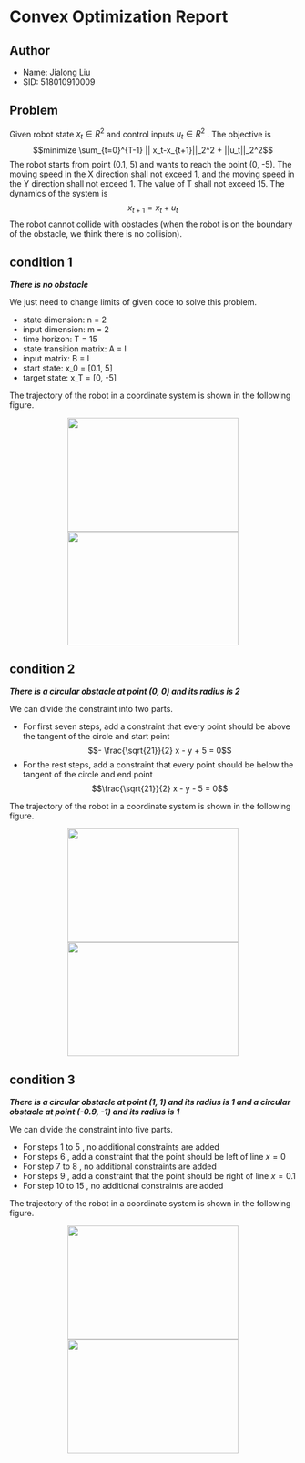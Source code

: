 # Convex Optimization Report

## Author

* Name: Jialong Liu
* SID: 518010910009

## Problem

Given robot state $x_t \in R^2$ and control inputs $u_t \in R^2$ . The objective is
$$minimize \sum_{t=0}^{T-1} || x_t-x_{t+1}||_2^2 + ||u_t||_2^2$$
The robot starts from point (0.1, 5) and wants to reach the point (0, -5). The moving
speed in the X direction shall not exceed 1, and the moving speed in the Y direction
shall not exceed 1. The value of T shall not exceed 15. The dynamics of the system is
$$x_{t+1} = x_t + u_t$$
The robot cannot collide with obstacles (when the robot is on the boundary of the
obstacle, we think there is no collision).

## condition 1

***There is no obstacle***

We just need to change limits of given code to solve this problem.

* state dimension: n = 2
* input dimension: m = 2
* time horizon: T = 15
* state transition matrix: A = I
* input matrix: B = I
* start state: x_0 = [0.1, 5]
* target state: x_T = [0, -5]

The trajectory of the robot in a coordinate system is shown in the following figure.

<center>
    <img src="./answer1.jpg" width = 300 height = 200>
    <img src="./trajectory1.jpg" width = 300 height = 200>
</center>

## condition 2

***There is a circular obstacle at point (0, 0) and its radius is 2***

We can divide the constraint into two parts. 

* For first seven steps, add a constraint that every point should be above the tangent of the circle and start point
$$- \frac{\sqrt{21}}{2} x - y + 5 = 0$$
* For the rest steps, add a constraint that every point should be below the tangent of the circle and end point
$$\frac{\sqrt{21}}{2} x - y - 5 = 0$$

The trajectory of the robot in a coordinate system is shown in the following figure.

<center>
    <img src="./answer2.jpg" width = 300 height = 200>
    <img src="./trajectory2.jpg" width = 300 height = 200>
</center>

## condition 3

***There is a circular obstacle at point (1, 1) and its radius is 1 and a circular obstacle at point (-0.9, -1) and its radius is 1***

We can divide the constraint into five parts. 

* For steps 1 to 5 , no additional constraints are added
* For steps 6 , add a constraint that the point should be left of line $x = 0$
* For step 7 to 8 , no additional constraints are added
* For steps 9 , add a constraint that the point should be right of line $x = 0.1$
* For step 10 to 15 , no additional constraints are added

The trajectory of the robot in a coordinate system is shown in the following figure.

<center>
    <img src="./answer3.jpg" width = 300 height = 200>
    <img src="./trajectory3.jpg" width = 300 height = 200>
</center>
